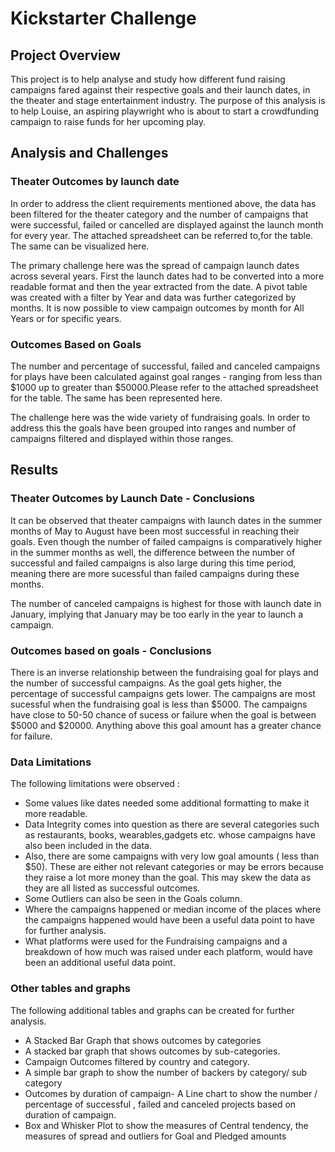 # Kickstarter Challenge

## Project Overview

This project is to help analyse and study how different fund raising campaigns fared against their respective goals and their launch dates, in the theater and stage entertainment industry. The purpose of this analysis is to help Louise, an aspiring playwright who is about to start a crowdfunding campaign to raise funds for her upcoming play.


## Analysis and Challenges

### Theater Outcomes by launch date

In order to address the client requirements mentioned above, the data has been filtered for the theater category and the number of campaigns that were successful, failed or cancelled are displayed against the launch month for every year. The attached spreadsheet can be referred to,for the table. The same can be visualized here.

The primary challenge here was the spread of campaign launch dates across several years. First the launch dates had to be converted into a more readable format and then the year extracted from the date. A pivot table was created with a filter by Year and data was further categorized by months.  It is now possible to view campaign outcomes by month for All Years or for specific years. 

### Outcomes Based on Goals

The number and percentage of successful, failed and canceled campaigns for plays have been calculated against goal ranges - ranging from less than $1000 up to greater than $50000.Please refer to the attached spreadsheet for the table. The same has been represented here.

The challenge here was the wide variety of fundraising goals. In order to address this the goals have been grouped into ranges and number of campaigns filtered and displayed within those ranges.


## Results

### Theater Outcomes by Launch Date - Conclusions

It can be observed that theater campaigns with launch dates in the summer months of May to August have been most successful in reaching their goals. Even though the number of failed campaigns is comparatively higher in the summer months as well, the difference between the number of successful and failed campaigns is also large during this time period, meaning there are more sucessful than failed campaigns during these months.

The number of canceled campaigns is highest for those with launch date in January, implying that January may be too early in the year to launch a campaign.

### Outcomes based on goals - Conclusions

There is an inverse relationship between the fundraising goal for plays and the number of successful campaigns. As the goal gets higher, the percentage of successful campaigns gets lower. The campaigns are most sucessful when the fundraising goal is less than $5000. The campaigns have close to 50-50 chance of sucess or failure when the goal is between $5000 and $20000. Anything above this goal amount has a greater chance for failure.


### Data Limitations

The following limitations were observed :

- Some values like dates needed some additional formatting to make it more readable.
- Data Integrity comes into question as there are several categories such as restaurants, books, wearables,gadgets etc. whose campaigns have also been included in the data.
- Also, there are some campaigns with very low goal amounts ( less than $50). These are either not relevant categories or may be errors because they raise a lot more money than the goal. This may skew the data as they are all listed as successful outcomes.
- Some Outliers can also be seen in the Goals column.
- Where the campaigns happened or median income of the places where the campaigns happened would have been a useful data point to have for further analysis.
- What platforms were used for the Fundraising campaigns and a breakdown of how much was raised under each platform, would have been an additional useful data point.


### Other tables and graphs

The following additional tables and graphs can be created for further analysis.

- A Stacked Bar Graph that shows outcomes by categories 
- A stacked bar graph that shows outcomes by sub-categories.
- Campaign Outcomes filtered by country and category.
- A simple bar graph to show the number of backers by category/ sub category
- Outcomes by duration of campaign- A Line chart to show the number / percentage of successful , failed and canceled projects based on duration of campaign.
- Box and Whisker Plot to show the measures of Central tendency, the measures of spread and outliers for Goal and Pledged amounts

